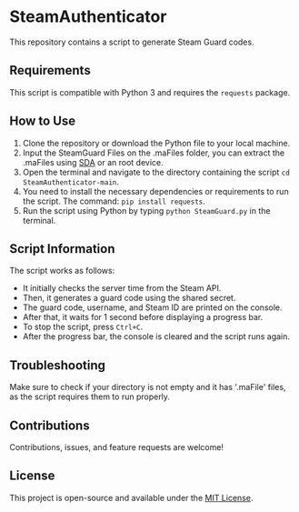 # SteamAuthenticator

This repository contains a script to generate Steam Guard codes.

## Requirements

This script is compatible with Python 3 and requires the `requests` package. 

## How to Use

1. Clone the repository or download the Python file to your local machine.
2. Input the SteamGuard Files on the .maFiles folder, you can extract the .maFiles using [SDA](https://github.com/Jessecar96/SteamDesktopAuthenticator) or an root device.
3. Open the terminal and navigate to the directory containing the script `cd SteamAuthenticator-main`.
4. You need to install the necessary dependencies or requirements to run the script. The command: `pip install requests`.
5. Run the script using Python by typing `python SteamGuard.py` in the terminal.

## Script Information

The script works as follows:

- It initially checks the server time from the Steam API.
- Then, it generates a guard code using the shared secret.
- The guard code, username, and Steam ID are printed on the console.
- After that, it waits for 1 second before displaying a progress bar.
- To stop the script, press `Ctrl+C`.
- After the progress bar, the console is cleared and the script runs again.

## Troubleshooting

Make sure to check if your directory is not empty and it has '.maFile' files, as the script requires them to run properly.

## Contributions

Contributions, issues, and feature requests are welcome!

## License

This project is open-source and available under the [MIT License](https://opensource.org/licenses/MIT).

